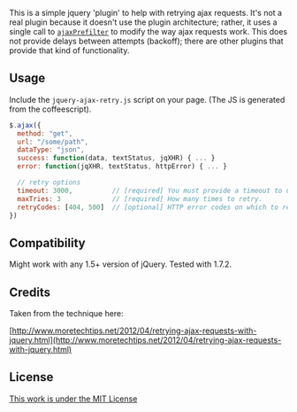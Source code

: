 This is a simple jquery 'plugin' to help with retrying ajax requests. It's not a real plugin because it
doesn't use the plugin architecture; rather, it uses a single call to
[`ajaxPrefilter`](http://api.jquery.com/jQuery.ajaxPrefilter/) to modify the way ajax requests work. This does
not provide delays between attempts (backoff); there are other plugins that provide that kind of
functionality.

## Usage

Include the `jquery-ajax-retry.js` script on your page. (The JS is generated from the coffeescript).

``` javascript
$.ajax({
  method: "get",
  url: "/some/path",
  dataType: "json",
  success: function(data, textStatus, jqXHR) { ... }
  error: function(jqXHR, textStatus, httpError) { ... }

  // retry options
  timeout: 3000,          // [required] You must provide a timeout to use retries
  maxTries: 3             // [required] How many times to retry.
  retryCodes: [404, 500]  // [optional] HTTP error codes on which to retry.
})
```

## Compatibility

Might work with any 1.5+ version of jQuery. Tested with 1.7.2.

## Credits

Taken from the technique here:

[http://www.moretechtips.net/2012/04/retrying-ajax-requests-with-jquery.html](http://www.moretechtips.net/2012/04/retrying-ajax-requests-with-jquery.html)

## License

[This work is under the MIT License](http://www.opensource.org/licenses/mit-license.php)
